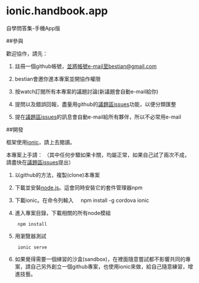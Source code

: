 # ionic.handbook.app
自學問答集-手機App版


##參與

歡迎協作，請先：

1. 註冊一個github帳號，並將帳號e-mail至bestian@gmail.com

2. bestian會邀你進本專案並開協作權限

3. 按watch訂閱所有本專案的議題討論(新議題會自動e-mail給你)

4. 提問以及錯誤回報，盡量用github的[議題區issues](https://github.com/3dw/handbook/issues)功能，以便分類匯整

5. 提在[議題區issues](https://github.com/3dw/handbook/issues)的訊息會自動e-mail給所有夥伴，所以不必常用e-mail



##開發

框架使用[ionic](https://ionicframework.com/)，請上去閱讀。

本專案上手請：
（其中任何步驟如果卡關，均屬正常，如果自己試了兩次不成，請盡快在[議題區issues](https://github.com/3dw/handbook/issues)提出）


1. 以github的方法，複製(clone)本專案

2. 下載並安裝[node.js](https://nodejs.org/en/)。這會同時安裝它的套件管理器npm

3. 下載ionic。在命令列輸入
     
       npm install -g cordova ionic

4. 進入專案目錄，下載相關的所有node模組

        npm install

5. 用瀏覽器測試

        ionic serve


6. 如果覺得需要一個綀習的沙盒(sandbox)，在裡面隨意嘗試都不影響共同的專案，請自己另外創立一個github專案，也使用ionic來做，給自己隨意練習，增進技藝。
